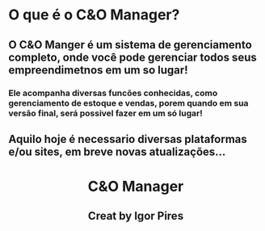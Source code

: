 <h1>O que é o C&O Manager?</h1>
<h2>O C&O Manger é um sistema de gerenciamento completo, onde você pode gerenciar todos seus empreendimetnos em um so lugar!</h2>
<h3>Ele acompanha diversas funcões conhecidas, como gerenciamento de estoque e vendas, porem quando em sua versão final, será possivel fazer em um só lugar!</h3>
<h2>Aquilo hoje é necessario diversas plataformas e/ou sites, em breve novas atualizações...</h2>

<h1 align="center">C&O Manager</h1>
<h2 align="center">Creat by Igor Pires </h2>
